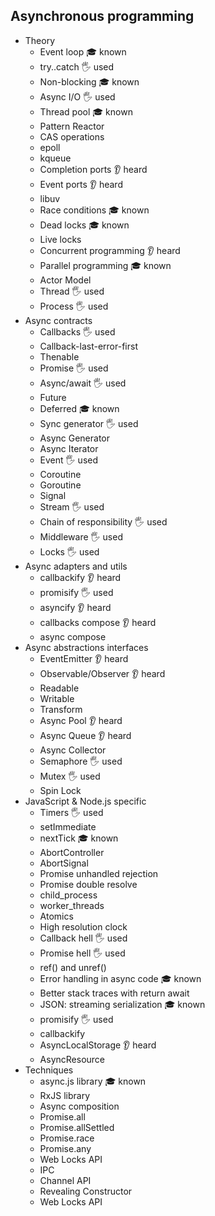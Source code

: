 ## Asynchronous programming

- Theory
  - Event loop 🎓 known
  - try..catch 🖐️ used
  - Non-blocking 🎓 known
  - Async I/O 🖐️ used
  - Thread pool 🎓 known
  - Pattern Reactor
  - CAS operations
  - epoll
  - kqueue
  - Completion ports 👂 heard
  - Event ports 👂 heard
  - libuv
  - Race conditions 🎓 known
  - Dead locks 🎓 known
  - Live locks
  - Concurrent programming 👂 heard
  - Parallel programming 🎓 known
  - Actor Model
  - Thread 🖐️ used
  - Process 🖐️ used
- Async contracts
  - Callbacks 🖐️ used
  - Callback-last-error-first
  - Thenable
  - Promise 🖐️ used
  - Async/await 🖐️ used
  - Future
  - Deferred 🎓 known
  - Sync generator 🖐️ used
  - Async Generator
  - Async Iterator
  - Event 🖐️ used
  - Coroutine
  - Goroutine
  - Signal
  - Stream 🖐️ used
  - Chain of responsibility 🖐️ used
  - Middleware 🖐️ used
  - Locks 🖐️ used
- Async adapters and utils
  - callbackify 👂 heard
  - promisify 🖐️ used
  - asyncify 👂 heard
  - callbacks compose 👂 heard
  - async compose
- Async abstractions interfaces
  - EventEmitter 👂 heard
  - Observable/Observer 👂 heard
  - Readable
  - Writable
  - Transform
  - Async Pool 👂 heard
  - Async Queue 👂 heard
  - Async Collector
  - Semaphore 🖐️ used
  - Mutex 🖐️ used
  - Spin Lock
- JavaScript & Node.js specific
  - Timers 🖐️ used
  - setImmediate
  - nextTick 🎓 known
  - AbortController
  - AbortSignal
  - Promise unhandled rejection
  - Promise double resolve
  - child_process
  - worker_threads
  - Atomics
  - High resolution clock
  - Callback hell 🖐️ used
  - Promise hell 🖐️ used
  - ref() and unref()
  - Error handling in async code 🎓 known
  - Better stack traces with return await
  - JSON: streaming serialization 🎓 known
  - promisify 🖐️ used
  - callbackify
  - AsyncLocalStorage 👂 heard
  - AsyncResource
- Techniques
  - async.js library 🎓 known
  - RxJS library
  - Async composition
  - Promise.all
  - Promise.allSettled
  - Promise.race
  - Promise.any
  - Web Locks API
  - IPC
  - Channel API
  - Revealing Constructor
  - Web Locks API
